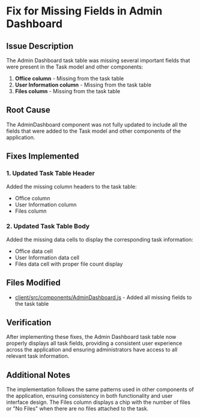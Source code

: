# Fix for Missing Fields in Admin Dashboard

## Issue Description

The Admin Dashboard task table was missing several important fields that were present in the Task model and other components:

1. **Office column** - Missing from the task table
2. **User Information column** - Missing from the task table
3. **Files column** - Missing from the task table

## Root Cause

The AdminDashboard component was not fully updated to include all the fields that were added to the Task model and other components of the application.

## Fixes Implemented

### 1. Updated Task Table Header
Added the missing column headers to the task table:
- Office column
- User Information column
- Files column

### 2. Updated Task Table Body
Added the missing data cells to display the corresponding task information:
- Office data cell
- User Information data cell
- Files data cell with proper file count display

## Files Modified

- [client/src/components/AdminDashboard.js](file:///d:/Project/Quodo3/client/src/components/AdminDashboard.js) - Added all missing fields to the task table

## Verification

After implementing these fixes, the Admin Dashboard task table now properly displays all task fields, providing a consistent user experience across the application and ensuring administrators have access to all relevant task information.

## Additional Notes

The implementation follows the same patterns used in other components of the application, ensuring consistency in both functionality and user interface design. The Files column displays a chip with the number of files or "No Files" when there are no files attached to the task.